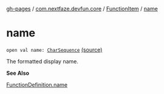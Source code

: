 [gh-pages](../../index.md) / [com.nextfaze.devfun.core](../index.md) / [FunctionItem](index.md) / [name](.)

# name

`open val name: `[`CharSequence`](https://kotlinlang.org/api/latest/jvm/stdlib/kotlin/-char-sequence/index.html) [(source)](https://github.com/NextFaze/dev-fun/tree/master/devfun-annotations/src/main/java/com/nextfaze/devfun/core/Items.kt#L36)

The formatted display name.

**See Also**

[FunctionDefinition.name](../-function-definition/name.md)

